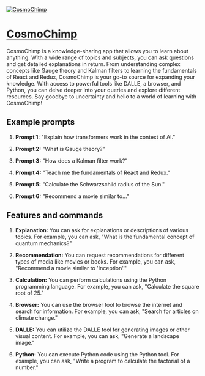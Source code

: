 [![CosmoChimp](https://files.oaiusercontent.com/file-snug3gYetuP3ZbdNMZbMKKB5?se=2123-10-19T13%3A46%3A45Z&sp=r&sv=2021-08-06&sr=b&rscc=max-age%3D31536000%2C%20immutable&rscd=attachment%3B%20filename%3DRed%2520Science%2520Fiction%2520Futuristic%2520Red%2520Book%2520Cover%2520%252811%2529.png&sig=a2aU0HAKQH3hGe/wQk/Cn3td20N4wBKTr5m5Y6rr%2BqI%3D)](https://chat.openai.com/g/g-4CWC8KTza-cosmochimp)

# [CosmoChimp](https://chat.openai.com/g/g-4CWC8KTza-cosmochimp)

CosmoChimp is a knowledge-sharing app that allows you to learn about anything. With a wide range of topics and subjects, you can ask questions and get detailed explanations in return. From understanding complex concepts like Gauge theory and Kalman filters to learning the fundamentals of React and Redux, CosmoChimp is your go-to source for expanding your knowledge. With access to powerful tools like DALLE, a browser, and Python, you can delve deeper into your queries and explore different resources. Say goodbye to uncertainty and hello to a world of learning with CosmoChimp!

## Example prompts

1. **Prompt 1:** "Explain how transformers work in the context of AI."

2. **Prompt 2:** "What is Gauge theory?"

3. **Prompt 3:** "How does a Kalman filter work?"

4. **Prompt 4:** "Teach me the fundamentals of React and Redux."

5. **Prompt 5:** "Calculate the Schwarzschild radius of the Sun."

6. **Prompt 6:** "Recommend a movie similar to..."

## Features and commands

1. **Explanation:** You can ask for explanations or descriptions of various topics. For example, you can ask, "What is the fundamental concept of quantum mechanics?"

2. **Recommendation:** You can request recommendations for different types of media like movies or books. For example, you can ask, "Recommend a movie similar to 'Inception'."

3. **Calculation:** You can perform calculations using the Python programming language. For example, you can ask, "Calculate the square root of 25."

4. **Browser:** You can use the browser tool to browse the internet and search for information. For example, you can ask, "Search for articles on climate change."

5. **DALLE:** You can utilize the DALLE tool for generating images or other visual content. For example, you can ask, "Generate a landscape image."

6. **Python:** You can execute Python code using the Python tool. For example, you can ask, "Write a program to calculate the factorial of a number."